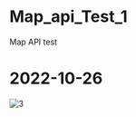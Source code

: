 # Map_api_Test_1
Map API test
# 2022-10-26
![3](https://user-images.githubusercontent.com/50972003/198054016-d85a7d7e-a08d-47e7-b460-e68fb7395359.jpg)
